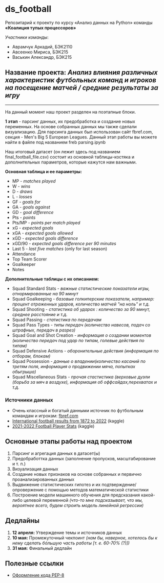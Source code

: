 # ds_football
Репозитарий к проекту по курсу «Анализ данных на Python» команды __«Коалиция тупых процессоров»__

_Участники команды_:
- Аврамчук Аркадий, БЭК2110
- Авсеенко Мириса, БЭК215
- Васькин Александр, БЭК215

## Название проекта: _Анализ влияния различных характеристик футбольных команд и игроков на посещение матчей / средние результаты за игру_

---
На данный момент наш проект разделен на поэтапные блоки.

__1 этап__ - парсинг данных, их предобработка и создание новых переменных. На основе собранных данных мы также сделали визуализацию.
Для парсинга данных был использован сайт fbref.com, секция - Men's Big 5 European Leagues. Данный этап работы вы можете найти в файле под названием freb parsing.ipynb


Наш итоговый датасет (он лежит здесь под названием final_football_file.csv) состоит из основной таблицы-костяка и дополнительных параметров, которые кажутся нам важными. 


**Основная таблица и ее параметры:**
- MP - _matches played_
- W - _wins_
- D -  _draws_
- L -  _losses_
- GF - _goals for_
- GA - _goals against_
- GD - _goal difference_
- Pts -  _points_
- Pts/MP -  _points per match played_
- xG -  _expected goals_
- xGA -  _expected goals allowed_
- xGD -  _expected goals difference_
- xGD/90 -  _expected goals difference per 90 minutes_
- Last 5 -  _last five matches_ (only for last season)
- Attendance 
- Top Team Scorer 
- Goalkeeper 
- Notes

**Дополнительные таблицы с их описанием:**
- Squad Standard Stats -  _важные статистические показатели игры, отнормированные на 90 минут_
- Squad Goalkeeping - _базовые голкиперские показатели, например: процент отраженных ударов, количество матчей "на ноль" и т.д._
- Squad Shooting - _статистика об ударах : количество за 90 минут, среднее расстояние и т.д._
- Squad Passing - _статистика по передачам_
- Squad Pass Types - _типы передач (количество навесов, подач со штрафных, передач в разрез)_
- Squad Goal and Shot Creation - _информация о создании моментов (количество передач под удар по типам, голевые действия по типам)_
- Squad Defensive Actions - _оборонительные действия (информация по отборам, блокам)_
- Squad Possession - _данные о владении(количество касаний по третям поля, информация о продвижении мяча, попытках обыгрыша)_
- Squad Miscellaneous Stats - _прочая стастистика (верховые дуэли (борьба за мяч в воздухе), информация об оффсайдах,перехватах и т.д._


### Источники данных
- Очень классный и богатый данными источник по футбольным командам и игрокам: [fbref.com](https://fbref.com/en/)
- [International football results from 1872 to 2022](https://www.kaggle.com/martj42/international-football-results-from-1872-to-2017) (kaggle)
- [2021-2022 Football Player Stats](https://www.kaggle.com/datasets/vivovinco/20212022-football-player-stats) (kaggle)


## Основные этапы работы над проектом
1. Парсинг и агрегация данных в датасет(ы)
2. Предобработтка данных (заполнение пропусков, масштабирование и т. п.)
3. Визуализация данных
4. Создание новых признаков на основе собранных и первично проанализированных данных 
5. Выдвижение статистических гипотез и их подтверждение/опровержение с помощью методов математической статистики
6. Построение модели машинного обучения для предсказания какой-либо целевой переменной _(что-то мне подсказывает, что мы, вероятнее всего, будем строить модель линейной регрессии)_

## Дедлайны
1. __12 апреля:__ Утверждение темы и источников данных
2. __10 мая:__ Промежуточный чекпоинт _(нам бы, наверное, хотелось бы к нему сделать бóльшую часть работы [т. е. 60-70% (?)])_
3. __31 мая:__ Финальный дедлайн

## Полезные ссылки
- [Оформление кода PEP-8](https://pythonworld.ru/osnovy/pep-8-rukovodstvo-po-napisaniyu-koda-na-python.html)
